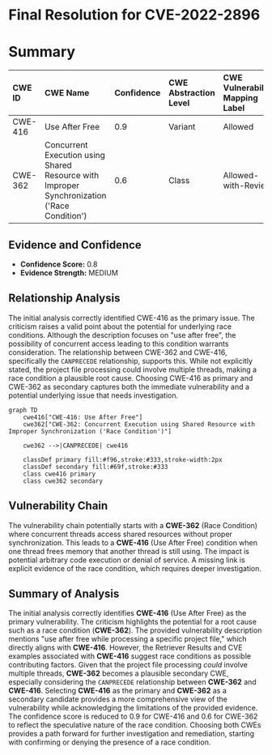 # Final Resolution for CVE-2022-2896

# Summary
| CWE ID  | CWE Name                       | Confidence | CWE Abstraction Level | CWE Vulnerability Mapping Label | CWE-Vulnerability Mapping Notes |
| :-------- | :----------------------------- | :--------- | :---------------------- | :------------------------------ | :------------------------------ |
| CWE-416 | Use After Free                 | 0.9        | Variant                 | Allowed                         | Primary CWE                     |
| CWE-362 | Concurrent Execution using Shared Resource with Improper Synchronization ('Race Condition') | 0.6        | Class                 | Allowed-with-Review                         | Secondary Candidate |

## Evidence and Confidence

*   **Confidence Score:** 0.8
*   **Evidence Strength:** MEDIUM

## Relationship Analysis
The initial analysis correctly identified CWE-416 as the primary issue. The criticism raises a valid point about the potential for underlying race conditions. Although the description focuses on "use after free", the possibility of concurrent access leading to this condition warrants consideration. The relationship between CWE-362 and CWE-416, specifically the `CANPRECEDE` relationship, supports this. While not explicitly stated, the project file processing could involve multiple threads, making a race condition a plausible root cause. Choosing CWE-416 as primary and CWE-362 as secondary captures both the immediate vulnerability and a potential underlying issue that needs investigation.

```mermaid
graph TD
    cwe416["CWE-416: Use After Free"]
    cwe362["CWE-362: Concurrent Execution using Shared Resource with Improper Synchronization ('Race Condition')"]
    
    cwe362 -->|CANPRECEDE| cwe416
    
    classDef primary fill:#f96,stroke:#333,stroke-width:2px
    classDef secondary fill:#69f,stroke:#333
    class cwe416 primary
    class cwe362 secondary
```

## Vulnerability Chain
The vulnerability chain potentially starts with a **CWE-362** (Race Condition) where concurrent threads access shared resources without proper synchronization. This leads to a **CWE-416** (Use After Free) condition when one thread frees memory that another thread is still using. The impact is potential arbitrary code execution or denial of service. A missing link is explicit evidence of the race condition, which requires deeper investigation.

## Summary of Analysis
The initial analysis correctly identifies **CWE-416** (Use After Free) as the primary vulnerability. The criticism highlights the potential for a root cause such as a race condition (**CWE-362**). The provided vulnerability description mentions "use after free while processing a specific project file," which directly aligns with **CWE-416**. However, the Retriever Results and CVE examples associated with **CWE-416** suggest race conditions as possible contributing factors. Given that the project file processing *could* involve multiple threads, **CWE-362** becomes a plausible secondary CWE, especially considering the `CANPRECEDE` relationship between **CWE-362** and **CWE-416**. Selecting **CWE-416** as the primary and **CWE-362** as a secondary candidate provides a more comprehensive view of the vulnerability while acknowledging the limitations of the provided evidence. The confidence score is reduced to 0.9 for CWE-416 and 0.6 for CWE-362 to reflect the speculative nature of the race condition. Choosing both CWEs provides a path forward for further investigation and remediation, starting with confirming or denying the presence of a race condition.
